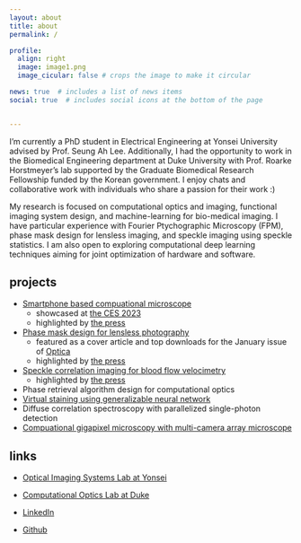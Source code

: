 ```yaml
---
layout: about
title: about
permalink: /

profile:
  align: right
  image: image1.png
  image_cicular: false # crops the image to make it circular

news: true  # includes a list of news items
social: true  # includes social icons at the bottom of the page


---
```




I’m currently a PhD student in Electrical Engineering at Yonsei University advised by Prof. Seung Ah Lee. Additionally, I had the opportunity to work in the Biomedical Engineering department at Duke University with Prof. Roarke Horstmeyer’s lab supported by the Graduate Biomedical Research Fellowship funded by the Korean government. I enjoy chats and collaborative work with individuals who share a passion for their work :)

My research is focused on computational optics and imaging, functional imaging system design, and machine-learning for bio-medical imaging. I have particular experience with Fourier Ptychographic Microscopy (FPM), phase mask design for lensless imaging, and speckle imaging using speckle statistics. I am also open to exploring computational deep learning techniques aiming for joint optimization of hardware and software.



## projects

- [Smartphone based compuational microscope](https://pubs.acs.org/doi/10.1021/acsphotonics.1c00350)
  - showcased at [the CES 2023](https://www.ces.tech/)
  - highlighted by [the press](https://www.yonsei.ac.kr/_custom/yonsei/_app/ocx/news/app.jsp?mode=view&ar_seq=20230109090829964006&sr_volume=0&list_mode=list&sr_site=S&pager.offset=0)
- [Phase mask design for lensless photography](https://opg.optica.org/optica/fulltext.cfm?uri=optica-10-1-72&id=525050)
  - featured as a cover article and top downloads for the January issue of [Optica](https://opg.optica.org/optica/aboutthecover.cfm?volume=10&issue=1)
  - highlighted by [the press](http://www.astronomer.rocks/news/articleView.html?idxno=90516)
- [Speckle correlation imaging for blood flow velocimetry](https://opg.optica.org/optica/fulltext.cfm?uri=optica-9-11-1227&id=513169)
  - highlighted by [the press](https://news.heraldcorp.com/view.php?ud=20221221000480)
- Phase retrieval algorithm design for computational optics
- [Virtual staining using generalizable neural network](https://arxiv.org/abs/2303.08140)
- Diffuse correlation spectroscopy with parallelized single-photon detection
- [Compuational gigapixel microscopy with multi-camera array microscope](https://mcam.deepimaging.io/)



## links

* [Optical Imaging Systems Lab at Yonsei](https://sites.google.com/oisl.me/oisl/)

* [Computational Optics Lab at Duke](http://horstmeyer.pratt.duke.edu/)

* [LinkedIn](https://www.linkedin.com/in/kyung-chul-lee-31374b15b/)

* [Github](https://github.com/kyungchullee)

  

